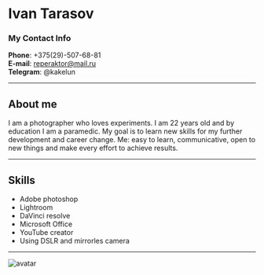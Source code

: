 # Ivan Tarasov 
### My Contact Info
**Phone**: +375(29)-507-68-81  
**E-mail**: reperaktor@mail.ru  
**Telegram**: @kakelun
****
## About me
I am a photographer who loves experiments.
I am 22 years old and by education I am a paramedic.
My goal is to learn new skills for my further development and career change.
Me: easy to learn, communicative, open to new things and make every effort to achieve results.
****
## Skills
* Adobe photoshop 
* Lightroom
* DaVinci resolve
* Microsoft Office 
* YouTube creator  
* Using DSLR and mirrorles camera
***







![avatar](https://instagram.ftbs6-2.fna.fbcdn.net/v/t51.2885-15/71220207_513459526099836_4621429149952966949_n.jpg?stp=c0.135.1080.1080a_dst-jpg_e35_s640x640_sh0.08&_nc_ht=instagram.ftbs6-2.fna.fbcdn.net&_nc_cat=100&_nc_ohc=4OD7dMIAeLsAX-4zRnf&edm=AOQ1c0wBAAAA&ccb=7-5&oh=00_AfDCZ6vWu4vK_0pdXL2GLalMNuvALYlqWHSvoOxkwzc2AQ&oe=64A6346E&_nc_sid=8b3546 "my avatar")